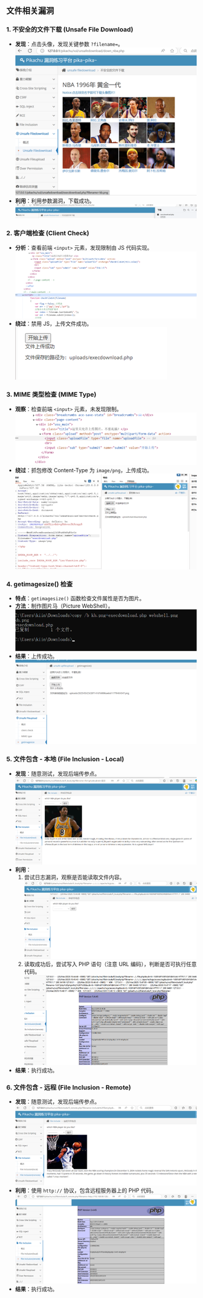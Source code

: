 ## 文件相关漏洞

### 1. 不安全的文件下载 (Unsafe File Download)
- **发现**：点击头像，发现关键参数 `?filename=`。
  ![file1](/pikachu/images/file1.png)
- **利用**：利用参数漏洞，下载成功。
  ![file2](/pikachu/images/file2.png)

### 2. 客户端检查 (Client Check)
- **分析**：查看前端 `<input>` 元素，发现限制由 JS 代码实现。
  ![file3](/pikachu/images/file3.png)
- **绕过**：禁用 JS，上传文件成功。
  ![file4](/pikachu/images/file4.png)

### 3. MIME 类型检查 (MIME Type)
- **观察**：检查前端 `<input>` 元素，未发现限制。
  ![file5](/pikachu/images/file5.png)
- **绕过**：抓包修改 Content-Type 为 `image/png`，上传成功。
  ![file6](/pikachu/images/file6.png)

### 4. getimagesize() 检查
- **特点**：`getimagesize()` 函数检查文件属性是否为图片。
- **方法**：制作图片马（Picture WebShell）。
  ![file7](/pikachu/images/file7.png)
- **结果**：上传成功。
  ![file8](/pikachu/images/file8.png)

### 5. 文件包含 - 本地 (File Inclusion - Local)
- **发现**：随意测试，发现后端传参点。
  ![file9](/pikachu/images/file9.png)
- **利用**：
  1. 尝试日志漏洞，观察是否能读取文件内容。
     ![file10](/pikachu/images/file10.png)
  2. 读取成功后，尝试写入 PHP 语句（注意 URL 编码），判断是否可执行任意代码。
     ![file11](/pikachu/images/file11.png)
- **结果**：执行成功。

### 6. 文件包含 - 远程 (File Inclusion - Remote)
- **发现**：随意测试，发现后端传参点。
  ![file12](/pikachu/images/file12.png)
- **利用**：使用 `http://` 协议，包含远程服务器上的 PHP 代码。
  ![file13](/pikachu/images/file13.png)
- **结果**：执行成功。